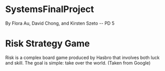 # SystemsFinalProject
By Flora Au, David Chong, and Kirsten Szeto -- PD 5

# Risk Strategy Game
Risk is a complex board game produced by Hasbro that involves both luck and skill. The goal is simple: take over the world.  (Taken from Google)

